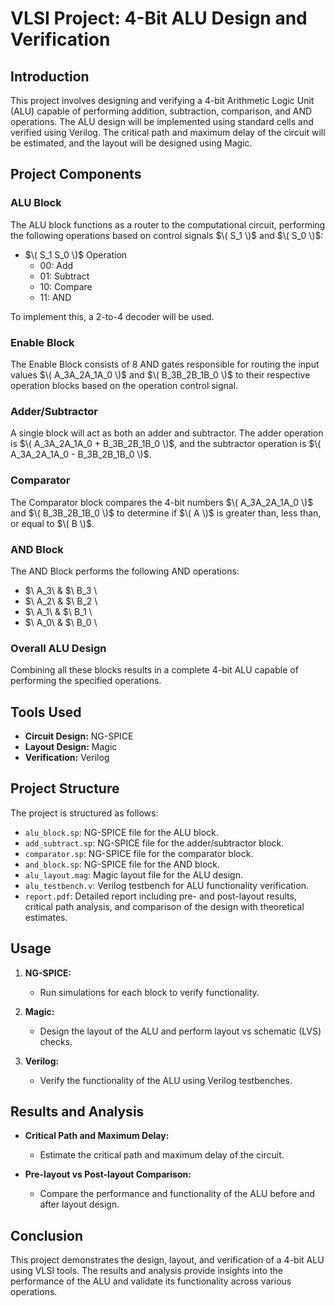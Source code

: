 # VLSI Project: 4-Bit ALU Design and Verification

## Introduction

This project involves designing and verifying a 4-bit Arithmetic Logic Unit (ALU) capable of performing addition, subtraction, comparison, and AND operations. The ALU design will be implemented using standard cells and verified using Verilog. The critical path and maximum delay of the circuit will be estimated, and the layout will be designed using Magic.

## Project Components

### ALU Block

The ALU block functions as a router to the computational circuit, performing the following operations based on control signals $\( S_1 \)$ and $\( S_0 \)$:

- $\( S_1 S_0 \)$ Operation
  - 00: Add
  - 01: Subtract
  - 10: Compare
  - 11: AND

To implement this, a 2-to-4 decoder will be used.

### Enable Block

The Enable Block consists of 8 AND gates responsible for routing the input values $\( A_3A_2A_1A_0 \)$ and $\( B_3B_2B_1B_0 \)$ to their respective operation blocks based on the operation control signal.

### Adder/Subtractor

A single block will act as both an adder and subtractor. The adder operation is $\( A_3A_2A_1A_0 + B_3B_2B_1B_0 \)$, and the subtractor operation is $\( A_3A_2A_1A_0 - B_3B_2B_1B_0 \)$.

### Comparator

The Comparator block compares the 4-bit numbers $\( A_3A_2A_1A_0 \)$ and $\( B_3B_2B_1B_0 \)$ to determine if $\( A \)$ is greater than, less than, or equal to $\( B \)$.

### AND Block

The AND Block performs the following AND operations:
- $\ A_3\ \&  $\ B_3 \
- $\ A_2\ \&  $\ B_2 \
- $\ A_1\ \&  $\ B_1 \
- $\ A_0\ \&  $\ B_0 \

### Overall ALU Design

Combining all these blocks results in a complete 4-bit ALU capable of performing the specified operations.

## Tools Used

- **Circuit Design:** NG-SPICE
- **Layout Design:** Magic
- **Verification:** Verilog

## Project Structure

The project is structured as follows:
- `alu_block.sp`: NG-SPICE file for the ALU block.
- `add_subtract.sp`: NG-SPICE file for the adder/subtractor block.
- `comparator.sp`: NG-SPICE file for the comparator block.
- `and_block.sp`: NG-SPICE file for the AND block.
- `alu_layout.mag`: Magic layout file for the ALU design.
- `alu_testbench.v`: Verilog testbench for ALU functionality verification.
- `report.pdf`: Detailed report including pre- and post-layout results, critical path analysis, and comparison of the design with theoretical estimates.

## Usage

1. **NG-SPICE:**
   - Run simulations for each block to verify functionality.
   
2. **Magic:**
   - Design the layout of the ALU and perform layout vs schematic (LVS) checks.
   
3. **Verilog:**
   - Verify the functionality of the ALU using Verilog testbenches.

## Results and Analysis

- **Critical Path and Maximum Delay:**
  - Estimate the critical path and maximum delay of the circuit.
  
- **Pre-layout vs Post-layout Comparison:**
  - Compare the performance and functionality of the ALU before and after layout design.

## Conclusion

This project demonstrates the design, layout, and verification of a 4-bit ALU using VLSI tools. The results and analysis provide insights into the performance of the ALU and validate its functionality across various operations.
